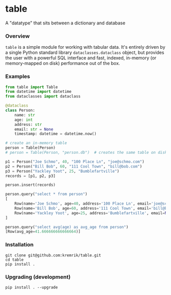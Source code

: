 # table
A "datatype" that sits between a dictionary and database

### Overview
`table` is a simple module for working with tabular data.
It's entirely driven by a single Python standard library `dataclasses.dataclass` object, but provides the user with a powerful SQL interface and fast, indexed, in-memory (or memory-mapped on disk) performance out of the box.

### Examples
```python
from table import Table
from datetime import datetime
from dataclasses import dataclass

@dataclass
class Person:
    name: str
    age: int
    address: str
    email: str = None
    timestamp: datetime = datetime.now()

# create an in-memory table
person = Table(Person)
# person = Table(Person, "person.db")  # creates the same table on disk

p1 = Person("Joe Schmo", 40, "100 Place Ln", "joe@schmo.com")
p2 = Person("Bill Bob", 60, "111 Cool Town", "bill@bob.com")
p3 = Person("Yackley Yoot", 25, "Bumblefartville")
records = [p1, p2, p3]

person.insert(records)

person.query("select * from person")
[
    Row(name='Joe Schmo', age=40, address='100 Place Ln', email='joe@schmo.com', timestamp=datetime.datetime(2021, 11, 8, 20, 45, 4, 956300)),
    Row(name='Bill Bob', age=60, address='111 Cool Town', email='bill@bob.com', timestamp=datetime.datetime(2021, 11, 8, 20, 45, 4, 956300)),
    Row(name='Yackley Yoot', age=25, address='Bumblefartville', email=None, timestamp=datetime.datetime(2021, 11, 8, 20, 45, 4, 956300))
]

person.query("select avg(age) as avg_age from person")
[Row(avg_age=41.666666666666664)]
```

### Installation
```
git clone git@github.com:kremrik/table.git
cd table
pip install .
```

### Upgrading (development)
```
pip install . --upgrade
```
